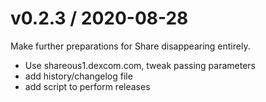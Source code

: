 
v0.2.3 / 2020-08-28
===================

Make further preparations for Share disappearing entirely.

  * Use shareous1.dexcom.com, tweak passing parameters
  * add history/changelog file
  * add script to perform releases
